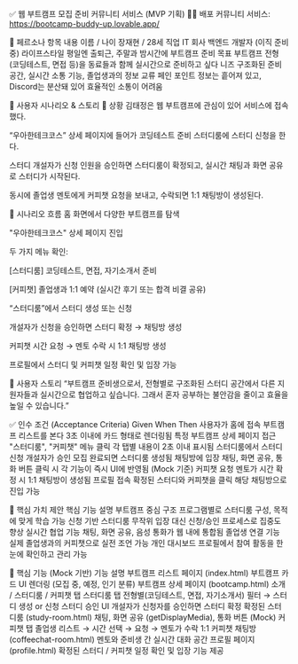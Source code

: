 ✅ 웹 부트캠프 모집 준비 커뮤니티 서비스 (MVP 기획)
👨‍💻 배포
커뮤니티 서비스: https://bootcamp-buddy-up.lovable.app/

👤 페르소나
항목	내용
이름 / 나이	장재현 / 28세
직업	IT 회사 백엔드 개발자 (이직 준비 중)
라이프스타일	평일엔 출퇴근, 주말과 밤시간에 부트캠프 준비
목표	부트캠프 전형(코딩테스트, 면접 등)을 동료들과 함께 실시간으로 준비하고 싶다
니즈	구조화된 준비 공간, 실시간 소통 기능, 졸업생과의 정보 교류
페인 포인트	정보는 흩어져 있고, Discord는 분산돼 있어 효율적인 소통이 어려움

📖 사용자 시나리오 & 스토리
🧩 상황
김태정은 웹 부트캠프에 관심이 있어 서비스에 접속했다.

“우아한테크코스” 상세 페이지에 들어가 코딩테스트 준비 스터디룸에 스터디 신청을 한다.

스터디 개설자가 신청 인원을 승인하면 스터디룸이 확정되고, 실시간 채팅과 화면 공유로 스터디가 시작된다.

동시에 졸업생 멘토에게 커피챗 요청을 보내고, 수락되면 1:1 채팅방이 생성된다.

📌 시나리오 흐름
홈 화면에서 다양한 부트캠프를 탐색

"우아한테크코스" 상세 페이지 진입

두 가지 메뉴 확인:

[스터디룸] 코딩테스트, 면접, 자기소개서 준비

[커피챗] 졸업생과 1:1 예약 (실시간 후기 또는 합격 비결 공유)

“스터디룸”에서 스터디 생성 또는 신청

개설자가 신청을 승인하면 스터디 확정 → 채팅방 생성

커피챗 시간 요청 → 멘토 수락 시 1:1 채팅방 생성

프로필에서 스터디 및 커피챗 일정 확인 및 입장 가능

🧠 사용자 스토리
“부트캠프 준비생으로서, 전형별로 구조화된 스터디 공간에서
다른 지원자들과 실시간으로 협업하고 싶습니다.
그래서 혼자 공부하는 불안감을 줄이고 효율을 높일 수 있습니다.”

✅ 인수 조건 (Acceptance Criteria)
Given	When	Then
사용자가 홈에 접속	부트캠프 리스트를 본다	3초 이내에 카드 형태로 렌더링됨
특정 부트캠프 상세 페이지 접근	"스터디룸", "커피챗" 메뉴 클릭	각 탭별 내용이 2초 이내 표시됨
스터디룸에서 스터디 신청	개설자가 승인	모집 완료되면 스터디룸 생성됨
채팅방에 입장	채팅, 화면 공유, 통화 버튼 클릭 시	각 기능이 즉시 UI에 반영됨 (Mock 기준)
커피챗 요청	멘토가 시간 확정 시	1:1 채팅방이 생성됨
프로필 접속	확정된 스터디와 커피챗을 클릭	해당 채팅방으로 진입 가능

🌟 핵심 가치 제안
핵심 기능	설명
부트캠프 중심 구조	프로그램별로 스터디룸 구성, 목적에 맞게 학습 가능
신청 기반 스터디룸	무작위 입장 대신 신청/승인 프로세스로 집중도 향상
실시간 협업 기능	채팅, 화면 공유, 음성 통화가 웹 내에 통합됨
졸업생 연결 기능	실제 졸업생과의 커피챗으로 실전 조언 가능
개인 대시보드	프로필에서 참여 활동을 한눈에 확인하고 관리 가능

🔧 핵심 기능 (Mock 기반)
기능	설명
부트캠프 리스트 페이지 (index.html)	부트캠프 카드 UI 렌더링 (모집 중, 예정, 인기 분류)
부트캠프 상세 페이지 (bootcamp.html)	소개 / 스터디룸 / 커피챗 탭
스터디룸 탭	전형별(코딩테스트, 면접, 자기소개서) 필터 → 스터디 생성 or 신청
스터디 승인 UI	개설자가 신청자를 승인하면 스터디 확정
확정된 스터디룸 (study-room.html)	채팅, 화면 공유 (getDisplayMedia), 통화 버튼 (Mock)
커피챗 탭	졸업생 리스트 → 시간 선택 → 요청 → 멘토가 수락
1:1 커피챗 채팅방 (coffeechat-room.html)	멘토와 준비생 간 실시간 대화 공간
프로필 페이지 (profile.html)	확정된 스터디 / 커피챗 일정 확인 및 입장 기능 제공

